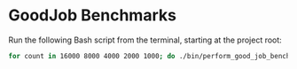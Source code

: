 # GoodJob Benchmarks

Run the following Bash script from the terminal, starting at the project root:

```bash
for count in 16000 8000 4000 2000 1000; do ./bin/perform_good_job_benchmarks "cpu" "$count"; done
```
